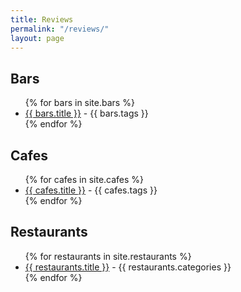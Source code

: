 ```yaml
---
title: Reviews
permalink: "/reviews/"
layout: page
---
```


## Bars
<ul>
{% for bars in site.bars %}
<li><a href="{{ bars.url }}"> {{ bars.title }}</a> - {{ bars.tags }} </li>
{% endfor %}
</ul>

## Cafes
<ul>
{% for cafes in site.cafes %}
<li><a href="{{ cafes.url }}"> {{ cafes.title }}</a> - {{ cafes.tags }} </li>
{% endfor %}
</ul>


## Restaurants
<ul>
{% for restaurants in site.restaurants %}
<li><a href="{{ restaurants.url }}"> {{ restaurants.title }}</a> - {{ restaurants.categories }} </li>
{% endfor %}
</ul>
